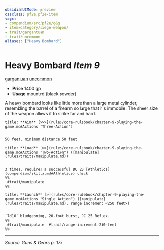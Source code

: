 ```yaml
---
obsidianUIMode: preview
cssclass: pf2e,pf2e-item
tags:
- compendium/src/pf2e/g&g
- item/category/siege-weapon/
- trait/gargantuan
- trait/uncommon
aliases: ["Heavy Bombard"]
---
```

# Heavy Bombard *Item 9*  
[gargantuan](rules/traits/gargantuan-b1.md "Gargantuan Size Trait")  [uncommon](rules/traits/uncommon.md "Uncommon Rarity Trait")  

- **Price** 1400 gp
- **Usage** mounted (black powder)

A heavy bombard looks like little more than a large metal cylinder, resembling the barrel of a firearm so large that it's immobile. The sheer size of the weapon allows it to strike far and hard.

```ad-embed-ability
title: **Aim** [>>>](rules/core-rulebook/chapter-9-playing-the-game.md#Actions "Three-Action")


50 feet, minimum distance 50 feet
```

```ad-embed-ability
title: **Load** [>>](rules/core-rulebook/chapter-9-playing-the-game.md#Actions "Two-Action") ([manipulate](rules/traits/manipulate.md))


3 times, requires a successful DC 20 [Athletics](compendium/skills.md#Athletics) check  
%%
 #trait/manipulate 
%%
```

```ad-embed-ability
title: **Launch** [>](rules/core-rulebook/chapter-9-playing-the-game.md#Actions "Single Action") ([manipulate](rules/traits/manipulate.md), range increment <250 feet>)


`7d10` bludgeoning, 20-foot burst, DC 25 Reflex.  
%%
 #trait/manipulate  #trait/range-increment-250-feet 
%%
```


---
*Source: Guns & Gears p. 175*